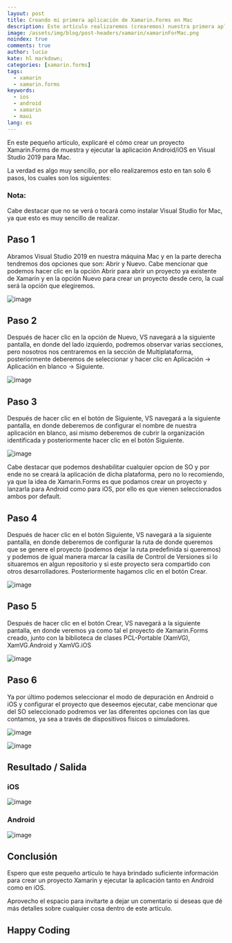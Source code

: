 ```yaml
---
layout: post
title: Creando mi primera aplicación de Xamarin.Forms en Mac
description: Este artículo realizaremos (crearemos) nuestra primera aplicación de Xamarin.Forms utilizando MacOS
image: /assets/img/blog/post-headers/xamarin/xamarinForMac.png
noindex: true
comments: true
author: lucio
kate: hl markdown;
categories: [xamarin.forms]
tags:
  - xamarin
  - xamarin.forms
keywords:
  - ios
  - android
  - xamarin
  - maui
lang: es
---
```



En este pequeño artículo, explicaré el cómo crear un proyecto Xamarin.Forms de muestra y ejecutar la aplicación Android/iOS en Visual Studio 2019 para Mac.

La verdad es algo muy sencillo, por ello realizaremos esto en tan solo 6 pasos, los cuales son los siguientes:

### Nota:
Cabe destacar que no se verá o tocará como instalar Visual Studio for Mac, ya que esto es muy sencillo de realizar.

## Paso 1

Abramos Visual Studio 2019 en nuestra máquina Mac y en la parte derecha tendremos dos opciones que son: Abrir y Nuevo. Cabe mencionar que podemos hacer clic en la opción Abrir para abrir un proyecto ya existente de Xamarin y en la opción Nuevo para crear un proyecto desde cero, la cual será la opción que elegiremos.

![image](/assets/img/blog/tutorials/creandoAppXamarinFormsMac/paso1.png)


## Paso 2

Después de hacer clic en la opción de Nuevo, VS navegará a la siguiente pantalla, en donde del lado izquierdo, podremos observar varias secciones, pero nosotros nos centraremos en la sección de Multiplataforma, posteriormente deberemos de seleccionar y hacer clic en Aplicación -> Aplicación en blanco -> Siguiente.

![image](/assets/img/blog/tutorials/creandoAppXamarinFormsMac/paso2.png)


## Paso 3

Después de hacer clic en el botón de Siguiente, VS navegará a la siguiente pantalla, en donde deberemos de configurar el nombre de nuestra aplicación en blanco, asi mismo deberemos de cubrir la organización identificada y posteriormente hacer clic en el botón Siguiente.

![image](/assets/img/blog/tutorials/creandoAppXamarinFormsMac/paso3.png)

Cabe destacar que podemos deshabilitar cualquier opcion de SO y por ende no se creará la aplicación de dicha plataforma, pero no lo recomiendo, ya que la idea de Xamarin.Forms es que podamos crear un proyecto y lanzarla para Android como para iOS, por ello es que vienen seleccionados ambos por default.

## Paso 4
Después de hacer clic en el botón Siguiente, VS navegará a la siguiente pantalla, en donde deberemos de configurar la ruta de donde queremos que se genere el proyecto (podemos dejar la ruta predefinida si queremos) y podemos de igual manera marcar la casilla  de Control de Versiones si lo situaremos en algun repositorio y si este proyecto sera compartido con otros desarrolladores. Posteriormente hagamos clic en el botón Crear.

![image](/assets/img/blog/tutorials/creandoAppXamarinFormsMac/paso4.png)

## Paso 5

Después de hacer clic en el botón Crear, VS navegará a la siguiente pantalla, en donde veremos ya como tal el proyecto de Xamarin.Forms creado, junto con la biblioteca de clases PCL-Portable (XamVG), XamVG.Android y XamVG.iOS

![image](/assets/img/blog/tutorials/creandoAppXamarinFormsMac/paso5.png)

## Paso 6

Ya por último podemos seleccionar el modo de depuración en Android o iOS y configurar el proyecto que deseemos ejecutar, cabe mencionar que del SO seleccionado podremos ver las diferentes opciones con las que contamos, ya sea a través de dispositivos fisicos o simuladores.

![image](/assets/img/blog/tutorials/creandoAppXamarinFormsMac/paso6Android.png)


![image](/assets/img/blog/tutorials/creandoAppXamarinFormsMac/paso6iOS.png)

## Resultado / Salida

### iOS

![image](/assets/img/blog/tutorials/creandoAppXamarinFormsMac/resultadoiOS.png)

### Android

![image](/assets/img/blog/tutorials/creandoAppXamarinFormsMac/resultadoAndroid.png)

## Conclusión

Espero que este pequeño artículo te haya brindado suficiente información para crear un proyecto Xamarin y ejecutar la aplicación tanto en Android como en iOS. 

Aprovecho el espacio para invitarte a dejar un comentario si deseas que dé más detalles sobre cualquier cosa dentro de este artículo.

## Happy Coding